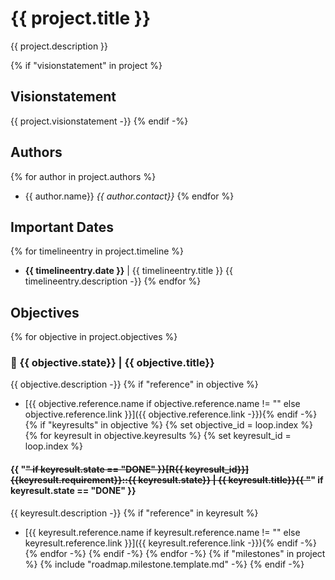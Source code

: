 # {{ project.title }}

{{ project.description }}

{% if "visionstatement" in project %}
## Visionstatement
{{ project.visionstatement -}}
{% endif -%}
## Authors
{% for author in project.authors %}
- {{ author.name}} *{{ author.contact}}*
{% endfor %}
## Important Dates
{% for timelineentry in project.timeline %}
- **{{ timelineentry.date }}** | {{ timelineentry.title }}
{{ timelineentry.description -}}
{% endfor %}
## Objectives
{% for objective in project.objectives %}
### 🚀 {{ objective.state}} | {{ objective.title}}
{{ objective.description -}}
{% if "reference" in objective %}
- [{{ objective.reference.name if objective.reference.name != "" else objective.reference.link }}]({{ objective.reference.link -}}){% endif -%}
{% if "keyresults" in objective %}
{% set objective_id = loop.index %} 
{% for keyresult in objective.keyresults %}
{% set keyresult_id = loop.index %}
#### {{ "~~" if keyresult.state == "DONE" }}[R{{ keyresult_id}}] **{{keyresult.requirement}}::{{ keyresult.state}}** | {{ keyresult.title}}{{ "~~" if keyresult.state == "DONE" }}
{{ keyresult.description -}}
{% if "reference" in keyresult %}
- [{{ keyresult.reference.name if keyresult.reference.name != "" else keyresult.reference.link }}]({{ keyresult.reference.link -}}){% endif -%}
{% endfor -%}
{% endif -%}
{% endfor -%}
 {% if "milestones" in project %}
{% include "roadmap.milestone.template.md" -%}
{% endif -%}